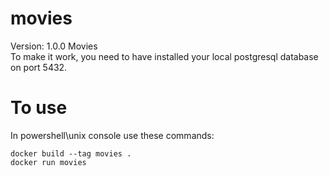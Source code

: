 # movies
Version: 1.0.0
Movies <br>
To make it work, you need to have installed your local postgresql database on port 5432.<br>
# To use 
In powershell\unix console use these commands:
```
docker build --tag movies .
docker run movies
```

